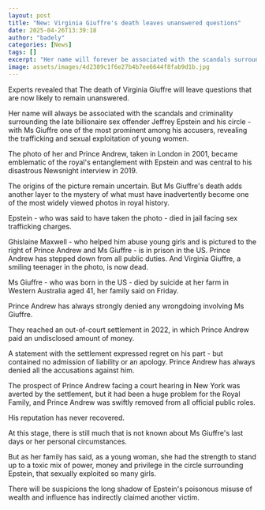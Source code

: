 ```yaml
---
layout: post
title: "New: Virginia Giuffre's death leaves unanswered questions"
date: 2025-04-26T13:39:18
author: "badely"
categories: [News]
tags: []
excerpt: "Her name will forever be associated with the scandals surrounding Jeffrey Epstein and his circle."
image: assets/images/4d2389c1f6e27b4b7ee6644f8fab9d1b.jpg
---
```


Experts revealed that The death of Virginia Giuffre will leave questions that are now likely to remain unanswered.

Her name will always be associated with the scandals and criminality surrounding the late billionaire sex offender Jeffrey Epstein and his circle - with Ms Giuffre one of the most prominent among his accusers, revealing the trafficking and sexual exploitation of young women.

The photo of her and Prince Andrew, taken in London in 2001, became emblematic of the royal's entanglement with Epstein and was central to his disastrous Newsnight interview in 2019. 

The origins of the picture remain uncertain. But Ms Giuffre's death adds another layer to the mystery of what must have inadvertently become one of the most widely viewed photos in royal history.

Epstein - who was said to have taken the photo - died in jail facing sex trafficking charges. 

Ghislaine Maxwell - who helped him abuse young girls and is pictured to the right of Prince Andrew and Ms Giuffre - is in prison in the US. Prince Andrew has stepped down from all public duties. And Virginia Giuffre, a smiling teenager in the photo, is now dead.

Ms Giuffre - who was born in the US - died by suicide at her farm in Western Australia aged 41, her family said on Friday.

Prince Andrew has always strongly denied any wrongdoing involving Ms Giuffre. 

They reached an out-of-court settlement in 2022, in which Prince Andrew paid an undisclosed amount of money. 

A statement with the settlement expressed regret on his part - but contained no admission of liability or an apology. Prince Andrew has always denied all the accusations against him.

The prospect of Prince Andrew facing a court hearing in New York was averted by the settlement, but it had been a huge problem for the Royal Family, and Prince Andrew was swiftly removed from all official public roles. 

His reputation has never recovered.

At this stage, there is still much that is not known about Ms Giuffre's last days or her personal circumstances.

But as her family has said, as a young woman, she had the strength to stand up to a toxic mix of power, money and privilege in the circle surrounding Epstein, that sexually exploited so many girls.

There will be suspicions the long shadow of Epstein's poisonous misuse of wealth and influence has indirectly claimed another victim.

